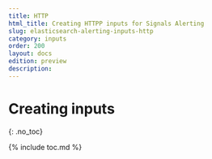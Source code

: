 ```yaml
---
title: HTTP
html_title: Creating HTTPP inputs for Signals Alerting
slug: elasticsearch-alerting-inputs-http
category: inputs
order: 200
layout: docs
edition: preview
description: 
---
```


<!--- Copyright 2019 floragunn GmbH -->

# Creating inputs
{: .no_toc}

{% include toc.md %}

